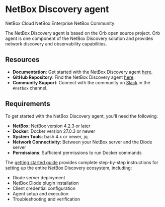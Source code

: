 # NetBox Discovery agent

<span class="pill pill-cloud">NetBox Cloud</span>
<span class="pill pill-enterprise">NetBox Enterprise</span>
<span class="pill pill-community">NetBox Community</span>

The NetBox Discovery agent is based on the Orb open source project. Orb agent is one component of the NetBox Discovery solution and provides network discovery and observability capabilities.

## Resources
- **Documentation**: Get started with the NetBox Discovery agent [here](get-started.md).
- **GitHub Repository**: Find the NetBox Discovery agent [here](https://github.com/netboxlabs/orb-agent).
- **Community Support**: Connect with the community on [Slack](https://netdev.chat/) in the `#netbox` channel.

## Requirements

To get started with the NetBox Discovery agent, you'll need the following:

- **NetBox**: NetBox version 4.2.3 or later
- **Docker**: Docker version 27.0.3 or newer
- **System Tools**: bash 4.x or newer, jq
- **Network Connectivity**: Between your NetBox server and the Diode server
- **Permissions**: Sufficient permissions to run Docker commands

The [getting started guide](get-started.md) provides complete step-by-step instructions for setting up the entire NetBox Discovery ecosystem, including:

- Diode server deployment
- NetBox Diode plugin installation
- Client credential configuration
- Agent setup and execution
- Troubleshooting and verification